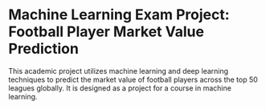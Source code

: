 # Machine Learning Exam Project: Football Player Market Value Prediction
This academic project utilizes machine learning and deep learning techniques to predict the market value of football players across the top 50 leagues globally. It is designed as a project for a course in machine learning.
